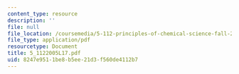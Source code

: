 ```yaml
---
content_type: resource
description: ''
file: null
file_location: /coursemedia/5-112-principles-of-chemical-science-fall-2005/8247e9511be8b5ee21d3f560de4112b7_5_1122005L17.pdf
file_type: application/pdf
resourcetype: Document
title: 5_1122005L17.pdf
uid: 8247e951-1be8-b5ee-21d3-f560de4112b7
---
```

